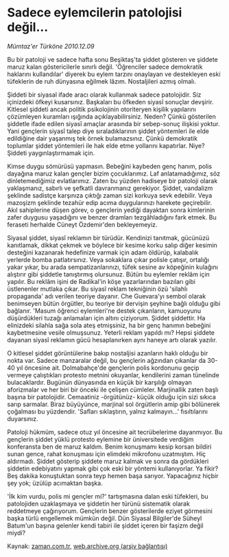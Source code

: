 # Sadece eylemcilerin patolojisi değil...

*Mümtaz'er Türköne 2010.12.09*

<td class="columnist-detail">
<p>Bu bir patoloji ve sadece hafta sonu Beşiktaş'ta şiddet gösteren ve şiddete maruz kalan göstericilerle sınırlı değil. 'Öğrenciler sadece demokratik haklarını kullandılar' diyerek bu eylem tarzını onaylayan ve destekleyen eski tüfeklerin de ruh dünyasına eğilmek lâzım. Nostaljileri azmış olmalı.</p>
<p><p>Şiddeti bir siyasal ifade aracı olarak kullanmak sadece patolojidir. Siz içinizdeki öfkeyi kusarsınız. Başkaları bu öfkeden siyasî sonuçlar devşirir. Kitlesel şiddeti ancak politik psikolojinin otoriteryen kişilik yapılarını çözümleyen kuramları ışığında açıklayabilirsiniz. Neden? Çünkü gösterilen şiddetle ifade edilen siyasî amaçlar arasında bir sebep-sonuç ilişkisi yoktur. Yani gençlerin siyasî talep diye sıraladıklarının şiddet yöntemleri ile elde edildiğine dair yaşanmış tek örnek bulamazsınız. Çünkü demokratik toplumlar şiddet yöntemleri ile hak elde etme yollarını kapatırlar. Niye? Şiddeti yaygınlaştırmamak için.
<p>Kimse duygu sömürüsü yapmasın. Bebeğini kaybeden genç hanım, polis dayağına maruz kalan gençler bizim çocuklarımız. Laf anlatamadığımız, söz dinletemediğimiz evlatlarımız. Zaten bu yüzden hadiseye bir patoloji olarak yaklaşmanız, sabırlı ve şefkatli davranmanız gerekiyor. Şiddet, vandalizm şeklinde sadistçe karşınıza çıktığı zaman sizi korkuya sevk edebilir. Veya mazoşizm şeklinde tezahür edip acıma duygularınızı harekete geçirebilir. Akıl sahiplerine düşen görev, o gençlerin yediği dayaktan sonra kimlerinin zafer duygusu yaşadığını ve benzer dramları tezgâhladığını fark etmek. Bu feraseti herhalde Cüneyt Özdemir'den bekleyemeyiz.
<p>Siyasal şiddet, siyasî reklamın bir türüdür. Kendinizi tanıtmak, gücünüzü kanıtlamak, dikkat çekmek ve böylece bir kesime korku salıp diğer kesimin desteğini kazanarak hedefinize varmak için adam öldürüp, kalabalık yerlerde bomba patlatırsınız. Veya sokaklara çıkar polisle çatışır, ortalığı yakar yıkar, bu arada sempatizanlarınızı, tüfek sesine av köpeğinin kulağını alıştırır gibi şiddetle tanıştırmış olursunuz. Bütün bu eylemler reklâm için yapılır. Bu reklâm işini de Radikal'in köşe yazarlarından bazıları gibi üstlenenler mutlaka çıkar. Bu siyasî reklam tekniğinin özü 'silahlı propaganda' adı verilen teoriye dayanır. Che Guevara'yı sembol olarak benimseyen bütün örgütler, bu teoriye bir dervişin şeyhine bağlı olduğu gibi bağlanır. 'Masum öğrenci eylemleri'ne destek çıkanların, kamuoyunu düşürdükleri tuzağı anlamaları için altını çiziyorum. Şiddet şiddettir. Ha elinizdeki silahla sağa sola ateş etmişsiniz, ha bir genç hanımın bebeğini kaybetmesine vesile olmuşsunuz. Yeterli reklam yapıldı mı? Hepsi şiddete dayanan siyasî reklamın gücü hesaplanırken aynı haneye artı olarak yazılır.
<p>O kitlesel şiddet görüntülerine bakıp nostaljisi azanların haklı olduğu bir nokta var. Sadece manzaralar değil, bu gençlerin ağzından çıkanlar da 30-40 yıl öncesine ait. Dolmabahçe'de gençlerin polis kordonunu geçip vermeye çalıştıkları protesto metnini okuyanlar, kendilerini zaman tünelinde bulacaklardır. Bugünün dünyasında en küçük bir karşılığı olmayan aforizmalar ve her biri bir önceki ile çelişen cümleler. Marjinallik zaten başlı başına bir patolojidir. Cemaatiniz -örgütünüz- küçük olduğu için sizi sıkıca sarıp sarmalar. Biraz büyüyünce, marjinal sol örgütlerin amip gibi bölünerek çoğalması bu yüzdendir. 'Safları sıklaştırın, yalnız kalmayın...' fısıltılarını duyarsınız.
<p>Patoloji hükmüm, sadece otuz yıl öncesine ait tecrübelerime dayanmıyor. Bu gençlerin şiddet yüklü protesto eylemine bir üniversitede verdiğim konferansta ben de maruz kaldım. Benim konuşmamı kesip korsan bildiri sunan gence, rahat konuşması için elimdeki mikrofonu uzatmıştım. Hiç aldırmadı. Şiddet gösterip şiddete maruz kalmak ve sonra da gördükleri şiddetin edebiyatını yapmak gibi çok eski bir yöntemi kullanıyorlar. Ya fikir? Beş dakika konuştuktan sonra teyp hemen başa sarıyor. Yapacağınız hiçbir şey yok; üzülüp acımaktan başka.
<p>'İlk kim vurdu, polis mi gençler mi?' tartışmasına dalan eski tüfekleri, bu patolojiden uzaklaşmaya ve şiddetin her türünü sistematik olarak reddetmeye çağırıyorum. Gençlerin benzer gösterilerde eziyet görmesini başka türlü engellemek mümkün değil. Dün Siyasal Bilgiler'de Süheyl Batum'un başına gelenler kendi tabiri ile şiddet içeren bir faşizm değil miydi?</p>
<a href="http://web.archive.org/web/20101211163301/mailto:m.turkone@zaman.com.tr">
</a></p></p></p></p></p></p></td>

Kaynak: [zaman.com.tr](http://zaman.com.tr/yazar.do?yazino=1062679), [web.archive.org (arşiv bağlantısı)](http://web.archive.org/web/20101211163301/http://www.zaman.com.tr:80/yazar.do?yazino=1062679)
